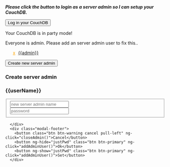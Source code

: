 <div ng-hide="state.configAccessible">
<b><em>Please click the button to login as a server admin so I can setup your CouchDB.</em></b><p>
<button class="btn btn-small btn-primary" ng-click="openLogin()">Log
in your CouchDB</button>
</div>

<div ng-show="state.configAccessible">
<div ng-show="getAdminNames().length==0">Your CouchDB is in party
mode! <p></p>Everyone is admin. Please add an server admin user to fix this.. </div>
<ul >
<li style="list-style-type:none;" ng-repeat="admin in getAdminNames()">
<a style="color:orange;padding-right:5px;" href="" ng-click="removeAdminUser(admin)">x</a> <a href="" ng-click="setPwd(admin)">{{admin}}</a> 
</li>
</ul>

<button class="btn btn-small btn-primary"
ng-click="addAdminUserDialog()">Create new
server admin</button>

<!-- <pre>{{getAdminNames() | json}}</pre> -->

<!-- <pre>{{state.configAccessible | json}}</pre> -->

</div>


<div id="addAdminDialog" modal="newAdminShouldBeOpen" close="closeAdmin()" options="logopts">
  <div class="modal-header">
	<h3 ng-hide="justPwd">Create server admin</h3>
	<h3 ng-show="justPwd">{{userName}}</h3>
  </div>
  <div class="modal-body">
	<form>
	  <fieldset>
		<input ng-hide="justPwd" type="text" placeholder="new server admin name" ng-model="userName"><br>
		<input type="password" placeholder="password" ng-model="password">
	  </fieldset>
	</form>

	  </div>
	  <div class="modal-footer">
		<button class="btn btn-warning cancel pull-left" ng-click="closeAdmin()">Cancel</button>
		<button ng-hide="justPwd" class="btn btn-primary" ng-click="addAdminUser()">Ok</button>
		<button ng-show="justPwd" class="btn btn-primary" ng-click="addAdminUser()">Set</button>
	  </div>
</div>
